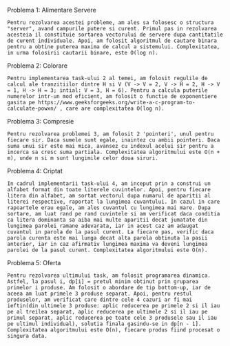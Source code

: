 Problema 1: Alimentare Servere
    
    Pentru rezolvarea acestei probleme, am ales sa folosesc o structura "server", avand campurile putere si curent. Primul pas in rezolvarea acesteia il constituie sortarea vectorului de servere dupa cantitatile de curent individuale. Apoi, am folosit algoritmul de cautare binara pentru a obtine puterea maxima de calcul a sistemului. Complexitatea, in urma folosirii cautarii binare, este O(log n).

Problema 2: Colorare
    
    Pentru implementarea task-ului 2 al temei, am folosit regulile de calcul ale tranzitiilor dintre H si V (V -> V = 2, V -> H = 2, H -> V = 1, H -> H = 3; intial: V = 3, H = 6). Pentru a calcula puterile numerelor intr-un mod eficient, am folosit o functie de exponentiere gasita pe https://www.geeksforgeeks.org/write-a-c-program-to-calculate-powxn/ , care are complexitatea O(log n).

Problema 3: Compresie
    
    Pentru rezolvarea problemei 3, am folosit 2 'pointeri', unul pentru fiecare sir. Daca sumele sunt egale, inaintez cu ambii pointeri. Daca suma unui sir este mai mica, avansez cu indexul acelui sir pentru a incerca sa cresc suma partiala. Complexitatea algoritmului este O(n + m), unde n si m sunt lungimile celor doua siruri.

Problema 4: Criptat
    
    In cadrul implementarii task-ului 4, am inceput prin a construi un alfabet format din toate literele cuvintelor. Apoi, pentru fiecare litera din alfabet, am sortat vectorul dupa numarul de aparitii al literei respective, raportat la lungimea cuvantului. In cazul in care rapoartele erau egale, am ales cuvantul cu lungimea mai mare. Dupa sortare, am luat rand pe rand cuvintele si am verificat daca conditia ca litera dominanta sa aiba mai multe aparitii decat jumatate din lungimea parolei ramane adevarata, iar in acest caz am adaugat cuvantul in parola de la pasul curent. La fiecare pas, verific daca parola curenta este mai lunga decat alta parola obtinuta la pasii anterior, iar in caz afirmativ lungimea maxima va deveni lungimea parolei de la pasul curent. Complexitatea algoritmului este O(n).

Problema 5: Oferta
    
    Pentru rezolvarea ultimului task, am folosit programarea dinamica. Astfel, la pasul i, dp[i] = pretul minim obtinut prin gruparea primelor i produse. Am folosit o abordare de tip bottom-up, iar de aceea am luat primele 3 produse separat. Apoi, pentru restul produselor, am verificat care dintre cele 4 cazuri ar fi mai ieftin(din ultimele 3 produse: aplic reducerea pe primele 2 si il iau pe al treilea separat, aplic reducerea pe ultimele 2 si il iau pe primul separat, aplic reducerea pe toate cele 3 produsele sau il iau pe ultimul individual), solutia finala gasindu-se in dp[n - 1]. Complexitatea algoritmului este O(n), fiecare produs fiind procesat o singura data.
